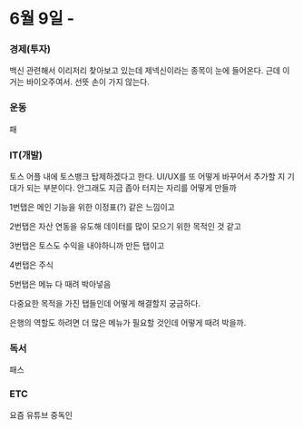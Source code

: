 # 6월 9일 -

### 경제\(투자\)

백신 관련해서 이리저리 찾아보고 있는데 제넥신이라는 종목이 눈에 들어온다. 근데 이거는 바이오주여서. 선뜻 손이 가지 않는다.

### 운동

패  


### IT\(개발\)

토스 어플 내에 토스뱅크 탑제하겠다고 한다. UI/UX를 또 어떻게 바꾸어서 추가할 지 기대가 되는 부분이다. 안그래도 지금 좁아 터지는 자리를 어떻게 만들까

1번탭은 메인 기능을 위한 이정표\(?\) 같은 느낌이고

2번탭은 자산 연동을 유도해 데이터를 많이 모으기 위한 목적인 것 같고

3번탭은 토스도 수익을 내야하니까 만든 탭이고

4번탭은 주식

5번탭은 메뉴 다 때려 박아넣음

다중요한 목적을 가진 탭들인데 어떻게 해결할지 궁금하다. 

은행의 역할도 하려면 더 많은 메뉴가 필요할 것인데 어떻게 때려 박을까.

### 독서

패스  

### ETC

요즘 유튜브 중독인

